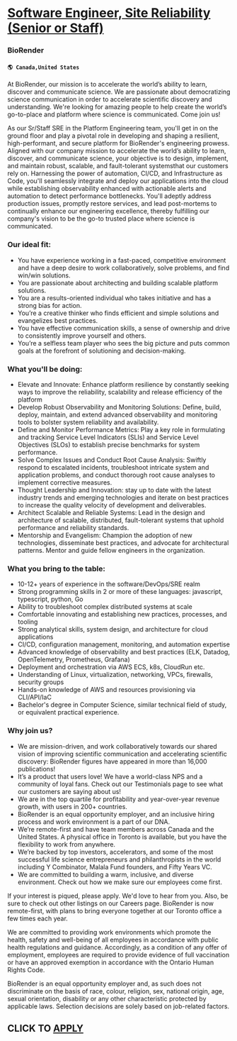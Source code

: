 # [Software Engineer, Site Reliability (Senior or Staff)](https://www.remotewlb.com/apply/software-engineer-site-reliability-senior-or-staff)  
### BioRender  
#### `🌎 Canada,United States`  

At BioRender, our mission is to accelerate the world’s ability to learn, discover and communicate science. We are passionate about democratizing science communication in order to accelerate scientific discovery and understanding. We're looking for amazing people to help create the world’s go-to-place and platform where science is communicated. Come join us!

As our Sr/Staff SRE in the Platform Engineering team, you'll get in on the ground floor and play a pivotal role in developing and shaping a resilient, high-performant, and secure platform for BioRender's engineering prowess. Aligned with our company mission to accelerate the world’s ability to learn, discover, and communicate science, your objective is to design, implement, and maintain robust, scalable, and fault-tolerant systemsthat our customers rely on. Harnessing the power of automation, CI/CD, and Infrastructure as Code, you'll seamlessly integrate and deploy our applications into the cloud while establishing observability enhanced with actionable alerts and automation to detect performance bottlenecks. You'll adeptly address production issues, promptly restore services, and lead post-mortems to continually enhance our engineering excellence, thereby fulfilling our company's vision to be the go-to trusted place where science is communicated.

### Our ideal fit:

  * You have experience working in a fast-paced, competitive environment and have a deep desire to work collaboratively, solve problems, and find win/win solutions.
  * You are passionate about architecting and building scalable platform solutions.
  * You are a results-oriented individual who takes initiative and has a strong bias for action.
  * You’re a creative thinker who finds efficient and simple solutions and evangelizes best practices.
  * You have effective communication skills, a sense of ownership and drive to consistently improve yourself and others. 
  * You’re a selfless team player who sees the big picture and puts common goals at the forefront of solutioning and decision-making.

### What you'll be doing:

  * Elevate and Innovate: Enhance platform resilience by constantly seeking ways to improve the reliability, scalability and release efficiency of the platform
  * Develop Robust Observability and Monitoring Solutions: Define, build, deploy, maintain, and extend advanced observability and monitoring tools to bolster system reliability and availability.
  * Define and Monitor Performance Metrics: Play a key role in formulating and tracking Service Level Indicators (SLIs) and Service Level Objectives (SLOs) to establish precise benchmarks for system performance.
  * Solve Complex Issues and Conduct Root Cause Analysis: Swiftly respond to escalated incidents, troubleshoot intricate system and application problems, and conduct thorough root cause analyses to implement corrective measures.
  * Thought Leadership and Innovation: stay up to date with the latest industry trends and emerging technologies and iterate on best practices to increase the quality velocity of development and deliverables.
  * Architect Scalable and Reliable Systems: Lead in the design and architecture of scalable, distributed, fault-tolerant systems that uphold performance and reliability standards.
  * Mentorship and Evangelism: Champion the adoption of new technologies, disseminate best practices, and advocate for architectural patterns. Mentor and guide fellow engineers in the organization.

### What you bring to the table:

  * 10-12+ years of experience in the software/DevOps/SRE realm
  * Strong programming skills in 2 or more of these languages: javascript, typescript, python, Go
  * Ability to troubleshoot complex distributed systems at scale
  * Comfortable innovating and establishing new practices, processes, and tooling
  * Strong analytical skills, system design, and architecture for cloud applications
  * CI/CD, configuration management, monitoring, and automation expertise
  * Advanced knowledge of observability and best practices (ELK, Datadog, OpenTelemetry, Prometheus, Grafana)
  * Deployment and orchestration via AWS ECS, k8s, CloudRun etc.
  * Understanding of Linux, virtualization, networking, VPCs, firewalls, security groups
  * Hands-on knowledge of AWS and resources provisioning via CLI/API/IaC
  * Bachelor's degree in Computer Science, similar technical field of study, or equivalent practical experience.

### Why join us?

  * We are mission-driven, and work collaboratively towards our shared vision of improving scientific communication and accelerating scientific discovery: BioRender figures have appeared in more than 16,000 publications! 
  * It’s a product that users love! We have a world-class NPS and a community of loyal fans. Check out our Testimonials page to see what our customers are saying about us!
  * We are in the top quartile for profitability and year-over-year revenue growth, with users in 200+ countries.
  * BioRender is an equal opportunity employer, and an inclusive hiring process and work environment is a part of our DNA. 
  * We’re remote-first and have team members across Canada and the United States. A physical office in Toronto is available, but you have the flexibility to work from anywhere. 
  * We’re backed by top investors, accelerators, and some of the most successful life science entrepreneurs and philanthropists in the world including Y Combinator, Malala Fund founders, and Fifty Years VC. 
  * We are committed to building a warm, inclusive, and diverse environment. Check out how we make sure our employees come first. 

If your interest is piqued, please apply. We'd love to hear from you. Also, be sure to check out other listings on our Careers page. BioRender is now remote-first, with plans to bring everyone together at our Toronto office a few times each year.

We are committed to providing work environments which promote the health, safety and well-being of all employees in accordance with public health regulations and guidance. Accordingly, as a condition of any offer of employment, employees are required to provide evidence of full vaccination or have an approved exemption in accordance with the Ontario Human Rights Code.

BioRender is an equal opportunity employer and, as such does not discriminate on the basis of race, colour, religion, sex, national origin, age, sexual orientation, disability or any other characteristic protected by applicable laws. Selection decisions are solely based on job-related factors.

  
## CLICK TO [APPLY](https://www.remotewlb.com/apply/software-engineer-site-reliability-senior-or-staff)

